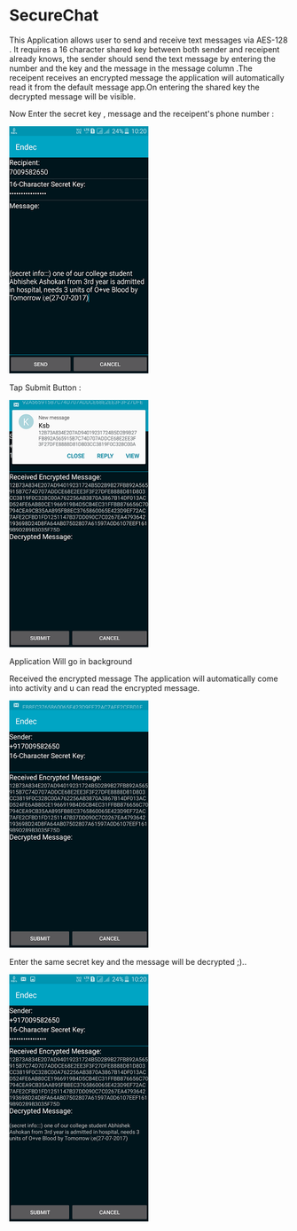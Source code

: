 # SecureChat
This Application allows user to send and receive text messages via AES-128 .
It requires a  16 character shared key between both sender and receipent already knows, the sender should send the text message by entering the number and the key and the message in the message column .The receipent receives an encrypted message the application will automatically read it from the default message app.On entering the shared key the decrypted message will be visible.



Now Enter the secret key , message and the receipent's phone number : 


![Alt text](https://github.com/DaljitBhalla/SecureChat/blob/master/screenshots/q.png "Optional title")


Tap Submit Button : 



![Alt text](https://github.com/DaljitBhalla/SecureChat/blob/master/screenshots/w.png "Optional title")


Application Will go in background 



Received the encrypted message The application will automatically come into activity and u can  read the encrypted message.


![Alt text](https://github.com/DaljitBhalla/SecureChat/blob/master/screenshots/e.png "Optional title")

Enter the same secret key and the message will be decrypted ;)..


![Alt text](https://github.com/DaljitBhalla/SecureChat/blob/master/screenshots/r.png "Optional title")


